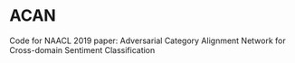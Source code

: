 # ACAN
Code for NAACL 2019 paper: Adversarial Category Alignment Network for Cross-domain Sentiment Classification
